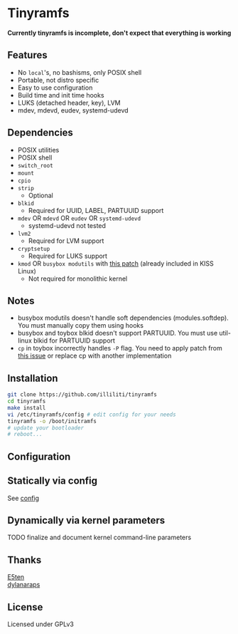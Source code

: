 Tinyramfs
=========

**Currently tinyramfs is incomplete, don't expect that everything is working**

Features
--------

- No `local`'s, no bashisms, only POSIX shell
- Portable, not distro specific
- Easy to use configuration
- Build time and init time hooks
- LUKS (detached header, key), LVM
- mdev, mdevd, eudev, systemd-udevd

Dependencies
------------

* POSIX utilities
* POSIX shell
* `switch_root`
* `mount`
* `cpio`
* `strip`
  - Optional
* `blkid`
  - Required for UUID, LABEL, PARTUUID support
* `mdev` OR `mdevd` OR `eudev` OR `systemd-udevd`
  - systemd-udevd not tested
* `lvm2`
  - Required for LVM support
* `cryptsetup`
  - Required for LUKS support
* `kmod` OR `busybox modutils` with [this patch](https://gist.github.com/illiliti/ef9ee781b5c6bf36d9493d99b4a1ffb6) (already included in KISS Linux)
  - Not required for monolithic kernel

Notes
-----

* busybox modutils doesn't handle soft dependencies (modules.softdep). You must manually copy them using hooks
* busybox and toybox blkid doesn't support PARTUUID. You must use util-linux blkid for PARTUUID support
* `cp` in toybox incorrectly handles `-P` flag. You need to apply patch from [this issue](https://github.com/landley/toybox/issues/174) or replace cp with another implementation

Installation
------------

```sh
git clone https://github.com/illiliti/tinyramfs
cd tinyramfs
make install
vi /etc/tinyramfs/config # edit config for your needs
tinyramfs -o /boot/initramfs
# update your bootloader
# reboot...
```

Configuration
-------------

Statically via config
-----------------

See [config](config)

Dynamically via kernel parameters
-----------------------------

TODO finalize and document kernel command-line parameters

Thanks
------

[E5ten](https://github.com/E5ten)  
[dylanaraps](https://github.com/dylanaraps)

License
-------

Licensed under GPLv3
